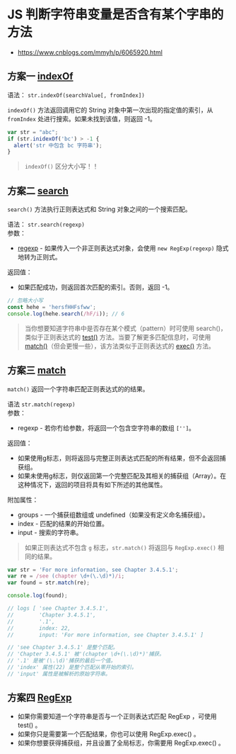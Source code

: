 # JS 判断字符串变量是否含有某个字串的方法
- https://www.cnblogs.com/mmyh/p/6065920.html  

## 方案一 [indexOf](https://developer.mozilla.org/zh-CN/docs/Web/JavaScript/Reference/Global_Objects/String/indexOf)
语法： `str.indexOf(searchValue[, fromIndex])`  

`indexOf()` 方法返回调用它的 String 对象中第一次出现的指定值的索引，从 `fromIndex` 处进行搜索。如果未找到该值，则返回 -1。  

```js
var str = "abc";
if (str.inidexOf('bc') > -1 {
  alert('str 中包含 bc 字符串');
}
```
>`indexOf()` 区分大小写！！  


## 方案二 [search](https://developer.mozilla.org/zh-CN/docs/Web/JavaScript/Reference/Global_Objects/String/search)
`search()` 方法执行正则表达式和 String 对象之间的一个搜索匹配。  

语法： `str.search(regexp)`  
参数：  
- [regexp](https://developer.mozilla.org/zh-CN/docs/Web/JavaScript/Reference/Global_Objects/RegExp) - 如果传入一个非正则表达式对象，会使用 `new RegExp(regexp)` 隐式地转为正则式。  

返回值：  
- 如果匹配成功，则返回首次匹配的索引。否则，返回 -1。  

```js
// 忽略大小写
const hehe = 'hersfHHFsfww';
console.log(hehe.search(/hF/i)); // 6
```

>当你想要知道字符串中是否存在某个模式（pattern）时可使用 search()，类似于正则表达式的 [test()](https://developer.mozilla.org/zh-CN/docs/Web/JavaScript/Reference/Global_Objects/RegExp/test) 方法。当要了解更多匹配信息时，可使用 [match()](https://developer.mozilla.org/zh-CN/docs/Web/JavaScript/Reference/Global_Objects/String/match)（但会更慢一些），该方法类似于正则表达式的 [exec()](https://developer.mozilla.org/zh-CN/docs/Web/JavaScript/Reference/Global_Objects/RegExp/exec) 方法。  


## 方案三 [match](https://developer.mozilla.org/zh-CN/docs/Web/JavaScript/Reference/Global_Objects/String/match)
`match()` 返回一个字符串匹配正则表达式的的结果。  

语法 `str.match(regexp)`  
参数：  
- regexp - 若你冇给参数，将返回一个包含空字符串的数组 `['']`。  

返回值：  
- 如果使用g标志，则将返回与完整正则表达式匹配的所有结果，但不会返回捕获组。  
- 如果未使用g标志，则仅返回第一个完整匹配及其相关的捕获组（Array）。在这种情况下，返回的项目将具有如下所述的其他属性。  

附加属性：  
- groups - 一个捕获组数组或 undefined（如果没有定义命名捕获组）。  
- index - 匹配的结果的开始位置。  
- input - 搜索的字符串。  

>如果正则表达式不包含 `g` 标志，`str.match()` 将返回与 `RegExp.exec()` 相同的结果。  

```js
var str = 'For more information, see Chapter 3.4.5.1';
var re = /see (chapter \d+(\.\d)*)/i;
var found = str.match(re);

console.log(found);

// logs [ 'see Chapter 3.4.5.1',
//        'Chapter 3.4.5.1',
//        '.1',
//        index: 22,
//        input: 'For more information, see Chapter 3.4.5.1' ]

// 'see Chapter 3.4.5.1' 是整个匹配。
// 'Chapter 3.4.5.1' 被'(chapter \d+(\.\d)*)'捕获。
// '.1' 是被'(\.\d)'捕获的最后一个值。
// 'index' 属性(22) 是整个匹配从零开始的索引。
// 'input' 属性是被解析的原始字符串。
```


## 方案四 [RegExp](https://developer.mozilla.org/zh-CN/docs/Web/JavaScript/Reference/Global_Objects/RegExp)

- 如果你需要知道一个字符串是否与一个正则表达式匹配 RegExp ，可使用 test() 。  
- 如果你只是需要第一个匹配结果，你也可以使用 RegExp.exec() 。  
- 如果你想要获得捕获组，并且设置了全局标志，你需要用 RegExp.exec() 。  

